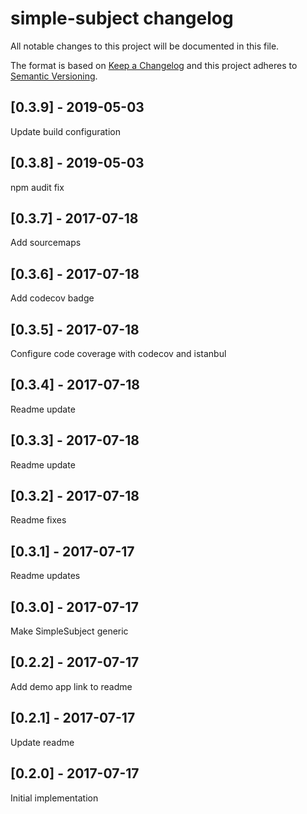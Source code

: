 # simple-subject changelog

All notable changes to this project will be documented in this file.

The format is based on [Keep a Changelog](http://keepachangelog.com/en/1.0.0/)
and this project adheres to [Semantic Versioning](http://semver.org/spec/v2.0.0.html).

## [0.3.9] - 2019-05-03
Update build configuration

## [0.3.8] - 2019-05-03
npm audit fix

## [0.3.7] - 2017-07-18
Add sourcemaps

## [0.3.6] - 2017-07-18
Add codecov badge

## [0.3.5] - 2017-07-18
Configure code coverage with codecov and istanbul

## [0.3.4] - 2017-07-18
Readme update

## [0.3.3] - 2017-07-18
Readme update

## [0.3.2] - 2017-07-18
Readme fixes

## [0.3.1] - 2017-07-17
Readme updates

## [0.3.0] - 2017-07-17
Make SimpleSubject generic

## [0.2.2] - 2017-07-17
Add demo app link to readme

## [0.2.1] - 2017-07-17
Update readme

## [0.2.0] - 2017-07-17
Initial implementation
